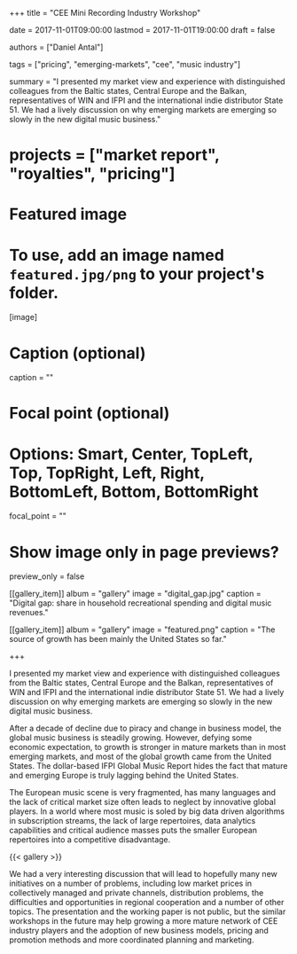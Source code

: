 +++
title = "CEE Mini Recording Industry Workshop"

date = 2017-11-01T09:00:00
lastmod = 2017-11-01T19:00:00
draft = false

authors = ["Daniel Antal"]

tags = ["pricing", "emerging-markets", "cee", "music industry"]

summary = "I presented my market view and experience with distinguished colleagues from the Baltic states, Central Europe and the Balkan, representatives of WIN and IFPI and the international indie distributor State 51. We had a lively discussion on why emerging markets are emerging so slowly in the new digital music business."

# projects = ["market report", "royalties", "pricing"]

# Featured image
# To use, add an image named `featured.jpg/png` to your project's folder. 
[image]
  # Caption (optional)
  caption = ""

  # Focal point (optional)
  # Options: Smart, Center, TopLeft, Top, TopRight, Left, Right, BottomLeft, Bottom, BottomRight
  focal_point = ""

  # Show image only in page previews?
  preview_only = false

[[gallery_item]]
album = "gallery"
image = "digital_gap.jpg"
caption = "Digital gap: share in household recreational spending and digital music revenues."

[[gallery_item]]
album = "gallery"
image = "featured.png"
caption = "The source of growth has been mainly the United States so far."


+++


I presented my market view and experience with distinguished colleagues from the Baltic states, Central Europe and the Balkan, representatives of WIN and IFPI and the international indie distributor State 51. We had a lively discussion on why emerging markets are emerging so slowly in the new digital music business.


After a decade of decline due to piracy and change in business model, the global music business is steadily growing.  However, defying some economic expectation, to growth is stronger in mature markets than in most emerging markets, and most of the global growth came from the United States. The dollar-based IFPI Global Music Report hides the fact that mature and emerging Europe is truly lagging behind the United States.

The European music scene is very fragmented, has many languages and the lack of critical market size often leads to neglect by innovative global players. In a world where most music is soled by big data driven algorithms in subscription streams, the lack of large repertoires, data analytics capabilities and critical audience masses puts the smaller European repertoires into a competitive disadvantage.

{{< gallery >}}

We had a very interesting discussion that will lead to hopefully many new initiatives on a number of problems, including low market prices in collectively managed and private channels, distribution problems, the difficulties and opportunities in regional cooperation and a number of other topics. 
The presentation and the working paper is not public, but the similar workshops in the future may help growing a more mature network of CEE industry players and the adoption of new business models, pricing and promotion methods and more coordinated planning and marketing. 


